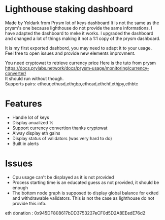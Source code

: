 # Lighthouse staking dashboard

Made by Yoldark from Prysm lot of keys dashboard
It is not the same as the prysm's one because lighthouse do not provide the same informations. I have adapted the dashboard to meke it works. I upgraded the dashboard and changed a lot of things making it not a 1:1 copy of the prysm dashboard.

It is my first exported dashbord, you may need to adapt it to your usage. Feel free to open issues and provide new elements improvment.

You need cryptowat to retrieve currency price Here is the tuto from prysm https://docs.prylabs.network/docs/prysm-usage/monitoring/currency-converter/  
It should run without though.  
Supports pairs: etheur,ethusd,ethgbp,ethcad,ethchf,ethjpy,ethbtc

# Features
* Handle lot of keys
* Display anualized %
* Support currency convertion thanks cryptowat
* Alway display eth gains
* Display status of validators (was very hard to do)
* Built in alerts

# Issues
* Cpu usage can't be displayed as it is not provided
* Process starting time is an educated guess as not provided, it should be enough
* The bottom node graph is supposed to display global balance for exited and withdrawable validators. This is not the case as lighthouse do not provide this info.

eth donation : 0x945DF808617bDD3753237eCF0d5D2A8EEedE76d2  
